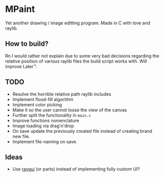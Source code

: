 # MPaint
Yet another drawing / image editting program. Made in C with love and raylib.

## How to build?

Rn I would rather not explain due to some very bad decisions regarding the relative position of various raylib files the build script works with. Will improve Later™.

## TODO

- Resolve the horrible relative path raylib includes
- Implement flood-fill algorithm
- Implement color picking
- Make it so the user cannot loose the view of the canvas
- Further split the functionality in `main.c`
- Improve functions nomenclature
- Image loading via drag'n'drop
- On save update the previously created file instead of creating brand new file.
- Implement file-naming on save.

## Ideas

- Use [raygui](https://github.com/raysan5/raygui) (or parts) instead of implementing fully custom UI?